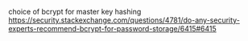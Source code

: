 choice of bcrypt for master key hashing
https://security.stackexchange.com/questions/4781/do-any-security-experts-recommend-bcrypt-for-password-storage/6415#6415
